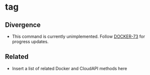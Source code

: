 # tag

## Divergence

- This command is currently unimplemented. Follow [DOCKER-73](https://smartos.org/bugview/DOCKER-73) for progress updates.

## Related

- Insert a list of related Docker and CloudAPI methods here